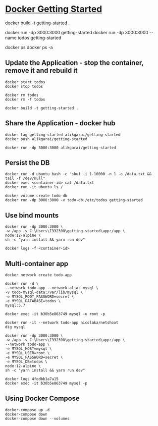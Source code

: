 # [Docker Getting Started](https://docs.docker.com/get-started/)

docker build -t getting-started .

docker run -dp 3000:3000 getting-started
docker run -dp 3000:3000 --name todos getting-started

docker ps
docker ps -a

## Update the Application - stop the container, remove it and rebuild it

    docker start todos
    docker stop todos

    docker rm todos
    docker rm -f todos

    docker build -t getting-started .

## Share the Application - docker hub

    docker tag getting-started alikgarai/getting-started
    docker push alikgarai/getting-started

    docker run -dp 3000:3000 alikgarai/getting-started

## Persist the DB

    docker run -d ubuntu bash -c "shuf -i 1-10000 -n 1 -o /data.txt && tail -f /dev/null"
    docker exec <container-id> cat /data.txt
    docker run -it ubuntu ls /

    docker volume create todo-db
    docker run -dp 3000:3000 -v todo-db:/etc/todos getting-started

## Use bind mounts

    docker run -dp 3000:3000 \
    -w /app -v C:\Users\I332308\getting-started\app:/app \
    node:12-alpine \
    sh -c "yarn install && yarn run dev"

    docker logs -f <container-id>

## Multi-container app

    docker network create todo-app

    docker run -d \
    --network todo-app --network-alias mysql \
    -v todo-mysql-data:/var/lib/mysql \
    -e MYSQL_ROOT_PASSWORD=secret \
    -e MYSQL_DATABASE=todos \
    mysql:5.7

    docker exec -it b30b5e863749 mysql -u root -p

    docker run -it --network todo-app nicolaka/netshoot
    dig mysql

    docker run -dp 3000:3000 \
    -w /app -v C:\Users\I332308\getting-started\app:/app \
    --network todo-app \
    -e MYSQL_HOST=mysql \
    -e MYSQL_USER=root \
    -e MYSQL_PASSWORD=secret \
    -e MYSQL_DB=todos \
    node:12-alpine \
    sh -c "yarn install && yarn run dev"

    docker logs 4fedbb1a7a15
    docker exec -it b30b5e863749 mysql -p

## Using Docker Compose

    docker-compose up -d
    docker-compose down
    docker-compose down --volumes
